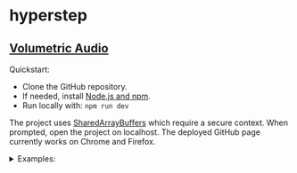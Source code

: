 # hyperstep
 
## [Volumetric Audio](https://a-sumo.github.io/hyperstep/)
  Quickstart:
 
  - Clone the GitHub repository.
  - If needed, install [Node.js and npm](https://docs.npmjs.com/downloading-and-installing-node-js-and-npm).
  - Run locally with:
  ```npm run dev```
  
  The project uses [SharedArrayBuffers](https://developer.mozilla.org/en-US/docs/Web/JavaScript/Reference/Global_Objects/SharedArrayBuffer) which require a secure context. When prompted, open the project on localhost. The deployed GitHub page currently works on Chrome and Firefox.  

<details>
  <summary>Examples:</summary>
  
Spectacles Lens in Lens Studio 5: 

https://github.com/user-attachments/assets/6a6a3ab7-cfad-42f5-96af-802fe82c500d

https://user-images.githubusercontent.com/75185852/199851952-30525228-27ca-4f32-9f7f-a04768d41703.mp4
  
https://user-images.githubusercontent.com/75185852/199347450-c1074afa-6426-4ecd-a25b-dc19c0291554.mp4
  
</details>

</details>

